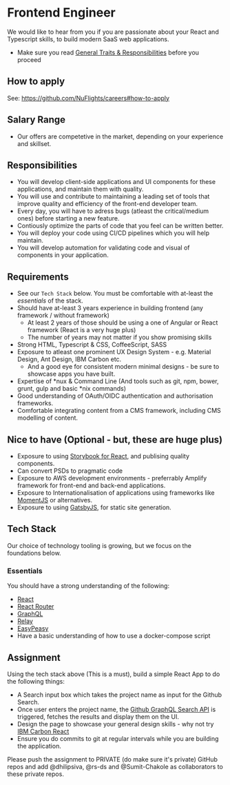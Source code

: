 # Frontend Engineer

We would like to hear from you if you are passionate about your React and Typescript skills, to build modern SaaS web applications.

* Make sure you read [General Traits & Responsibilities](https://github.com/NuFlights/careers#general-traits--responsibilities) before you proceed

## How to apply
See: https://github.com/NuFlights/careers#how-to-apply

## Salary Range

* Our offers are competetive in the market, depending on your experience and skillset.

## Responsibilities

* You will develop client-side applications and UI components for these applications, and maintain them with quality.
* You will use and contribute to maintaining a leading set of tools that improve quality and efficiency of the front-end developer team.
* Every day, you will have to adress bugs (atleast the critical/medium ones) before starting a new feature.
* Contiously optimize the parts of code that you feel can be written better.
* You will deploy your code using CI/CD pipelines which you will help maintain.
* You will develop automation for validating code and visual of components in your application. 

## Requirements

* See our `Tech Stack` below. You must be comfortable with at-least the *essentials* of the stack.
* Should have at-least 3 years experience in building frontend (any framework / without framework)
  * At least 2 years of those should be using a one of Angular or React framework (React is a very huge plus)
  * The number of years may not matter if you show promising skills
* Strong HTML, Typescript & CSS, CoffeeScript, SASS
* Exposure to atleast one prominent UX Design System - e.g. Material Design, Ant Design, IBM Carbon etc.
  * And a good eye for consistent modern minimal designs - be sure to showcase apps you have built.
* Expertise of *nux & Command Line (And tools such as git, npm, bower, grunt, gulp and basic *nix commands)
* Good understanding of OAuth/OIDC authentication and authorisation frameworks.
* Comfortable integrating content from a CMS framework, including CMS modelling of content.

## Nice to have (Optional - but, these are huge plus)

* Exposure to using [Storybook for React](https://storybook.js.org/docs/react/get-started/why-storybook), and publising quality components.
* Can convert PSDs to pragmatic code
* Exposure to AWS development environments - preferrably Amplify framework for front-end and back-end applications.
* Exposure to Internationalisation of applications using frameworks like [MomentJS](https://momentjs.com/) or alternatives.
* Exposure to using [GatsbyJS](https://www.gatsbyjs.com/), for static site generation.

## Tech Stack
Our choice of technology tooling is growing, but we focus on the foundations below.

### Essentials
You should have a strong understanding of the following:

* [React](https://reactjs.org/)
* [React Router](https://reacttraining.com/react-router/)
* [GraphQL](https://graphql.org/)
* [Relay](https://relay.dev/)
* [EasyPeasy](https://github.com/ctrlplusb/easy-peasy)
* Have a basic understanding of how to use a docker-compose script 


## Assignment

Using the tech stack above (This is a must), build a simple React App to do the following things:

* A Search input box which takes the project name as input for the Github Search.
* Once user enters the project name, the [Github GraphQL Search API](https://docs.github.com/en/free-pro-team@latest/graphql/reference/queries#searchresultitemconnection) is triggered, fetches the results and display them on the UI.
* Design the page to showcase your general design skills - why not try [IBM Carbon React](https://react.carbondesignsystem.com/?path=/docs/getting-started-welcome--welcome)
* Ensure you do commits to git at regular intervals while you are building the application.

Please push the assignment to PRIVATE (do make sure it's private) GitHub repos and add @dhilipsiva, @rs-ds and @Sumit-Chakole as collaborators to these private repos.